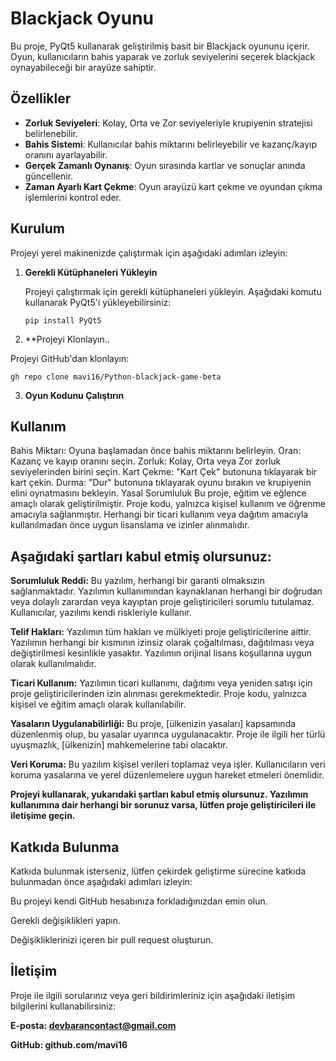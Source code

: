 # Blackjack Oyunu

Bu proje, PyQt5 kullanarak geliştirilmiş basit bir Blackjack oyununu içerir. Oyun, kullanıcıların bahis yaparak ve zorluk seviyelerini seçerek blackjack oynayabileceği bir arayüze sahiptir.

## Özellikler

- **Zorluk Seviyeleri**: Kolay, Orta ve Zor seviyeleriyle krupiyenin stratejisi belirlenebilir.
- **Bahis Sistemi**: Kullanıcılar bahis miktarını belirleyebilir ve kazanç/kayıp oranını ayarlayabilir.
- **Gerçek Zamanlı Oynanış**: Oyun sırasında kartlar ve sonuçlar anında güncellenir.
- **Zaman Ayarlı Kart Çekme**: Oyun arayüzü kart çekme ve oyundan çıkma işlemlerini kontrol eder.

## Kurulum

Projeyi yerel makinenizde çalıştırmak için aşağıdaki adımları izleyin:

1. **Gerekli Kütüphaneleri Yükleyin**

   Projeyi çalıştırmak için gerekli kütüphaneleri yükleyin. Aşağıdaki komutu kullanarak PyQt5'i yükleyebilirsiniz:

   ```
   pip install PyQt5
2. **Projeyi Klonlayın..

Projeyi GitHub'dan klonlayın:
   ```
gh repo clone mavi16/Python-blackjack-game-beta
```

3. **Oyun Kodunu Çalıştırın**

## Kullanım
Bahis Miktarı: Oyuna başlamadan önce bahis miktarını belirleyin.
Oran: Kazanç ve kayıp oranını seçin.
Zorluk: Kolay, Orta veya Zor zorluk seviyelerinden birini seçin.
Kart Çekme: "Kart Çek" butonuna tıklayarak bir kart çekin.
Durma: "Dur" butonuna tıklayarak oyunu bırakın ve krupiyenin elini oynatmasını bekleyin.
Yasal Sorumluluk
Bu proje, eğitim ve eğlence amaçlı olarak geliştirilmiştir. Proje kodu, yalnızca kişisel kullanım ve öğrenme amacıyla sağlanmıştır. Herhangi bir ticari kullanım veya dağıtım amacıyla kullanılmadan önce uygun lisanslama ve izinler alınmalıdır.

## Aşağıdaki şartları kabul etmiş olursunuz:

**Sorumluluk Reddi:** Bu yazılım, herhangi bir garanti olmaksızın sağlanmaktadır. Yazılımın kullanımından kaynaklanan herhangi bir doğrudan veya dolaylı zarardan veya kayıptan proje geliştiricileri sorumlu tutulamaz. Kullanıcılar, yazılımı kendi riskleriyle kullanır.

**Telif Hakları:** Yazılımın tüm hakları ve mülkiyeti proje geliştiricilerine aittir. Yazılımın herhangi bir kısmının izinsiz olarak çoğaltılması, dağıtılması veya değiştirilmesi kesinlikle yasaktır. Yazılımın orijinal lisans koşullarına uygun olarak kullanılmalıdır.

**Ticari Kullanım:** Yazılımın ticari kullanımı, dağıtımı veya yeniden satışı için proje geliştiricilerinden izin alınması gerekmektedir. Proje kodu, yalnızca kişisel ve eğitim amaçlı olarak kullanılabilir.

**Yasaların Uygulanabilirliği:** Bu proje, [ülkenizin yasaları] kapsamında düzenlenmiş olup, bu yasalar uyarınca uygulanacaktır. Proje ile ilgili her türlü uyuşmazlık, [ülkenizin] mahkemelerine tabi olacaktır.

**Veri Koruma:** Bu yazılım kişisel verileri toplamaz veya işler. Kullanıcıların veri koruma yasalarına ve yerel düzenlemelere uygun hareket etmeleri önemlidir.

**Projeyi kullanarak, yukarıdaki şartları kabul etmiş olursunuz. Yazılımın kullanımına dair herhangi bir sorunuz varsa, lütfen proje geliştiricileri ile iletişime geçin.**

## Katkıda Bulunma
Katkıda bulunmak isterseniz, lütfen çekirdek geliştirme sürecine katkıda bulunmadan önce aşağıdaki adımları izleyin:

Bu projeyi kendi GitHub hesabınıza forkladığınızdan emin olun.

Gerekli değişiklikleri yapın.

Değişikliklerinizi içeren bir pull request oluşturun.

## İletişim
Proje ile ilgili sorularınız veya geri bildirimleriniz için aşağıdaki iletişim bilgilerini kullanabilirsiniz:

**E-posta: devbarancontact@gmail.com**

**GitHub: github.com/mavi16**
